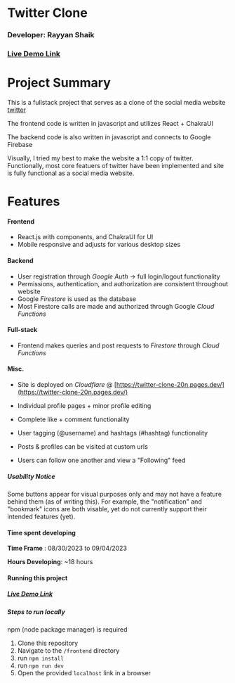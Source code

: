 # Twitter Clone
### Developer: Rayyan Shaik
### [Live Demo Link](https://twitter-clone-20n.pages.dev/)

# Project Summary
This is a fullstack project that serves as a clone of the social media website [twitter](https://twitter.com/)

The frontend code is written in javascript and utilizes React + ChakraUI

The backend code is also written in javascript and connects to Google Firebase

Visually, I tried my best to make the website a 1:1 copy of twitter. Functionally, most core featuers of twitter have been implemented and site is fully functional as a social media website.

# Features

#### Frontend
* React.js with components, and ChakraUI for UI
* Mobile responsive and adjusts for various desktop sizes

#### Backend
* User registration through _Google Auth_ -> full login/logout functionality
* Permissions, authentication, and authorization are consistent throughout website
* Google _Firestore_ is used as the database
* Most Firestore calls are made and authorized through Google _Cloud Functions_

#### Full-stack
* Frontend makes queries and post requests to _Firestore_ through _Cloud Functions_

#### Misc.
* Site is deployed on _Cloudflare_ @ [https://twitter-clone-20n.pages.dev/](https://twitter-clone-20n.pages.dev/)
 
* Individual profile pages + minor profile editing 
* Complete like + comment functionality
* User tagging (@username) and hashtags (#hashtag) functionality
* Posts & profiles can be visited at custom urls
* Users can follow one another and view a "Following" feed

##### Usability Notice

Some buttons appear for visual purposes only and may not have a feature behind them (as of writing this). For example, the "notification" and "bookmark" icons are both visable, yet do not currently support their intended features (yet).

#### Time spent developing

__Time Frame__ : 08/30/2023 to 09/04/2023

__Hours Developing__: ~18 hours


#### Running this project

##### [Live Demo Link](https://twitter-clone-20n.pages.dev/)

##### Steps to run locally

npm (node package manager) is required

1. Clone this repository
2. Navigate to the `/frontend` directory
3. run `npm install`
4. run `npm run dev`
5. Open the provided `localhost` link in a browser